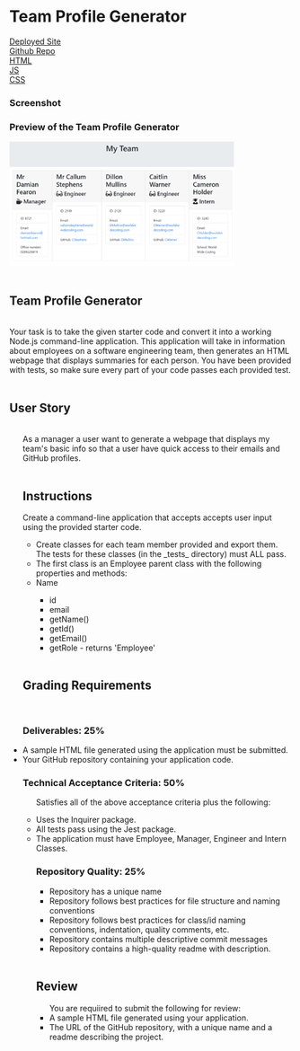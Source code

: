 <h1>Team Profile Generator</h1>

[Deployed Site](https://damianfearon.github.io/Simple-Workday-Planner/)</br>
[Github Repo](https://github.com/damianfearon/Team-Profile-Generator)</br>
[HTML](https://github.com/damianfearon/weather-dashboard/blob/main/index.html)</br>
[JS](https://github.com/damianfearon/weather-dashboard/blob/main/assets/js/script.js)</br>
[CSS](https://github.com/damianfearon/weather-dashboard/blob/main/assets/css/styles.css)</br>

<h3>Screenshot</h3>
 <h3> Preview of the Team Profile Generator </h3>
 <img src="./assets/myteam.png" alt="myteam" width="400"/> 
 </br>
 </br>


<h2>Team Profile Generator </h2> 
<br> Your task is to take the given starter code and convert it into a working Node.js command-line application. This application will take in information about employees on a software engineering team, then generates an HTML webpage that displays summaries for each person. You have been provided with tests, so make sure every part of your code passes each provided test. </br>
<br>
<h2>User Story</h2>
<ul>
<br> As a manager a user want to generate a webpage that displays my team's basic info so that a user have quick access to their emails and GitHub profiles. </br>

<br>
<h2>Instructions</h2>
Create a command-line application that accepts accepts user input using the provided starter code.
<ul>

<li>Create classes for each team member provided and export them. The tests for these classes (in the _tests_ directory) must ALL pass.
</li>

<li>The first class is an Employee parent class with the following properties and methods:
</li>

<li>Name</li>
<ul>
<li>id
<li>email</li>
<li>getName()</li>
<li>getId()</li>
<li>getEmail()</li>
<li>getRole - returns 'Employee'</li> </ul></br>
</ul>

<h2>Grading Requirements</h2>
 <br>
<h3>Deliverables: 25%</h3>
<li>A sample HTML file generated using the application must be submitted.</li>
<li>Your GitHub repository containing your application code.</li>

<h3>Technical Acceptance Criteria: 50%</h3>

<ul>

Satisfies all of the above acceptance criteria plus the following:

<li>Uses the Inquirer package.</li>
<li>All tests pass using the Jest package.</li>
<li>The application must have Employee, Manager, Engineer and Intern Classes. 

<h3>Repository Quality: 25%</h3>

<ul>

<li>Repository has a unique name</li>

<li>Repository follows best practices for file structure and naming conventions</li>

<li>Repository follows best practices for class/id naming conventions, indentation, quality comments, etc.</li>

<li>Repository contains multiple descriptive commit messages</li>

<li>Repository contains a high-quality readme with description.

</li>
</ul>
<br> 
<h2>Review</h2>
<ul>
You are requiired to submit the following for review:
<li>A sample HTML file generated using your application.</li>
<li>The URL of the GitHub repository, with a unique name and a readme describing the project.</li>



